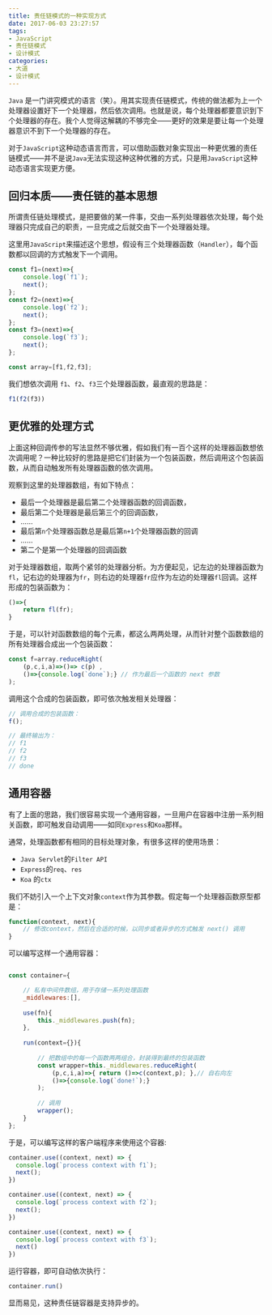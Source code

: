 ```yaml
---
title: 责任链模式的一种实现方式
date: 2017-06-03 23:27:57
tags:
- JavaScript
- 责任链模式
- 设计模式
categories:
- 大道
- 设计模式
---
```


`Java` 是一门讲究模式的语言（笑）。用其实现责任链模式，传统的做法都为上一个处理器设置好下一个处理器，然后依次调用。也就是说，每个处理器都要意识到下个处理器的存在。我个人觉得这解耦的不够完全——更好的效果是要让每一个处理器意识不到下一个处理器的存在。

对于`JavaScript`这种动态语言而言，可以借助函数对象实现出一种更优雅的责任链模式——并不是说`Java`无法实现这种这种优雅的方式，只是用`JavaScript`这种动态语言实现更方便。


## 回归本质——责任链的基本思想

所谓责任链处理模式，是把要做的某一件事，交由一系列处理器依次处理，每个处理器只完成自己的职责，一旦完成之后就交由下一个处理器处理。

这里用`JavaScript`来描述这个思想，假设有三个处理器函数（`Handler`），每个函数都以回调的方式触发下一个调用。
```JavaScript
const f1=(next)=>{
    console.log(`f1`);
    next();
};
const f2=(next)=>{
    console.log(`f2`);
    next();
};
const f3=(next)=>{
    console.log(`f3`);
    next();
};

const array=[f1,f2,f3];
```
我们想依次调用 `f1`、`f2`、`f3`三个处理器函数，最直观的思路是：
```JavaScript
f1(f2(f3))
```

## 更优雅的处理方式

上面这种回调传参的写法显然不够优雅，假如我们有一百个这样的处理器函数想依次调用呢？一种比较好的思路是把它们封装为一个包装函数，然后调用这个包装函数，从而自动触发所有处理器函数的依次调用。

观察到这里的处理器数组，有如下特点：
* 最后一个处理器是最后第二个处理器函数的回调函数，
* 最后第二个处理器是最后第三个的回调函数，
* ……
* 最后第`n`个处理器函数总是最后第`n+1`个处理器函数的回调
* ……
* 第二个是第一个处理器的回调函数

对于处理器数组，取两个紧邻的处理器分析。为方便起见，记左边的处理器函数为`fl`，记右边的处理器为`fr`，则右边的处理器`fr`应作为左边的处理器`fl`回调。这样形成的包装函数为：
```JavaScript
()=>{
    return fl(fr);
}
```
于是，可以针对函数数组的每个元素，都这么两两处理，从而针对整个函数数组的所有处理器合成出一个包装函数：

```JavaScript
const f=array.reduceRight(
    (p,c,i,a)=>()=> c(p) ,
    ()=>{console.log(`done`);} // 作为最后一个函数的 next 参数
);
```

调用这个合成的包装函数，即可依次触发相关处理器：
```JavaScript
// 调用合成的包装函数：
f();

// 最终输出为：
// f1
// f2
// f3
// done
```


## 通用容器

有了上面的思路，我们很容易实现一个通用容器，一旦用户在容器中注册一系列相关函数，即可触发自动调用——如同`Express`和`Koa`那样。

通常，处理函数都有相同的目标处理对象，有很多这样的使用场景：
* `Java Servlet`的`Filter API`
* `Express`的`req`、`res`
* `Koa` 的`ctx`

我们不妨引入一个上下文对象`context`作为其参数。假定每一个处理器函数原型都是：
```JavaScript
function(context, next){
    // 修改context，然后在合适的时候，以同步或者异步的方式触发 next() 调用
}
```

可以编写这样一个通用容器：

```JavaScript

const container={

    // 私有中间件数组，用于存储一系列处理函数
    _middlewares:[],
    
    use(fn){
        this._middlewares.push(fn);
    },
    
    run(context={}){
    
        // 把数组中的每一个函数两两组合，封装得到最终的包装函数
        const wrapper=this._middlewares.reduceRight(
            (p,c,i,a)=>{ return ()=>c(context,p); },// 自右向左
            ()=>{console.log(`done!`);}
        );
        
        // 调用
        wrapper();
    }
};

```



于是，可以编写这样的客户端程序来使用这个容器:
```JavaScript
container.use((context, next) => {
  console.log(`process context with f1`);
  next();
})

container.use((context, next) => {
  console.log(`process context with f2`);
  next();
})

container.use((context, next) => {
  console.log(`process context with f3`);
  next()
})
```

运行容器，即可自动依次执行：
```JavaScript
container.run() 
```

显而易见，这种责任链容器是支持异步的。